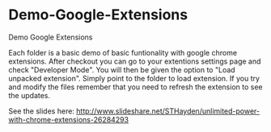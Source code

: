 Demo-Google-Extensions
======================

Demo Google Extensions


Each folder is a basic demo of basic funtionality with google chrome extensions. 
After checkout you can go to your extentions settings page and check "Developer Mode".
You will then be given the option to "Load unpacked extension". 
Simply point to the folder to load extension.
If you try and modify the files remember that you need to refresh the extension to see the updates.

See the slides here: http://www.slideshare.net/STHayden/unlimited-power-with-chrome-extensions-26284293
